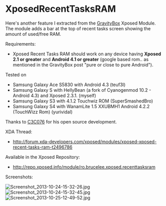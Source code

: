 # XposedRecentTasksRAM

Here's another feature I extracted from the [GravityBox](http://forum.xda-developers.com/showthread.php?t=2316070) Xposed Module.  
The module adds a bar at the top of recent tasks screen showing the amount of used/free RAM.

Requirements:
 - Xposed Recent Tasks RAM should work on any device having **Xposed 2.1 or greater** and **Android 4.1 or greater** (google based rom.. as mentioned in the GravityBox post "pure or close to pure Android").

Tested on
- Samsung Galaxy Ace S5830 with Android 4.3 (teuf3l)
- Samsung Galaxy S with HellyBean (a fork of Cyanogenmod 10.2 - Android 4.3) and Xposed 2.3.1. (myself)
- Samsung Galaxy S3 with 4.1.2 Touchwiz ROM (SuperSmashedBro)
- Samsung Galaxy S4 with WanamLite 1.5 XXUBMH1 Android 4.2.2 (TouchWizz Rom) (yurividal)

Thanks to [C3C076](http://forum.xda-developers.com/member.php?u=5008415) for his open source development.

XDA Thread:
 - http://forum.xda-developers.com/xposed/modules/xposed-xposed-recent-tasks-ram-t2496786

Available in the Xposed Repository:
 - http://repo.xposed.info/module/ro.brucelee.xposed.recenttasksram

Screenshots:

![Screenshot_2013-10-24-15-32-26.jpg](https://raw.githubusercontent.com/blchinezu/XposedRecentTasksRAM/master/screenshots/Screenshot_2013-10-24-15-32-26.jpg)
![Screenshot_2013-10-24-15-32-45.jpg](https://raw.githubusercontent.com/blchinezu/XposedRecentTasksRAM/master/screenshots/Screenshot_2013-10-24-15-32-45.jpg)
![Screenshot_2013-10-25-12-49-52.jpg](https://raw.githubusercontent.com/blchinezu/XposedRecentTasksRAM/master/screenshots/Screenshot_2013-10-25-12-49-52.jpg)
